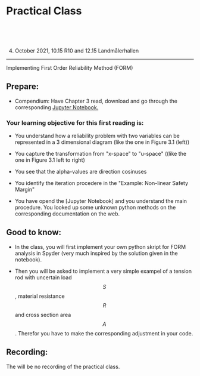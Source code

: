Practical Class
===============

 

 

04. October 2021, 10.15 R10 and 12.15 Landmålerhallen
-----------------------------------------------------

Implementing First Order Reliability Method (FORM)

Prepare:
--------

-   Compendium: Have Chapter 3 read, download and go through the corresponding
    [Jupyter Notebook.](E3_1.ipynb)

### Your learning objective for this first reading is:

-   You understand how a reliability problem with two variables can be
    represented in a 3 dimensional diagram (like the one in Figure 3.1 (left))

-   You capture the transformation from "x-space" to "u-space" ((like the one in
    Figure 3.1 left to right)

-   You see that the alpha-values are direction cosinuses

-   You identify the iteration procedere in the "Example: Non-linear Safety
    Margin"

-   You have opend the [Jupyter Notebook] and you understand the main procedure.
    You looked up some unknown python methods on the corresponding documentation
    on the web.

Good to know:
-------------

-   In the class, you will first implement your own python skript for FORM
    analysis in Spyder (very much inspired by the solution given in the
    notebook).

-   Then you will be asked to implement a very simple exampel of a tension rod
    with uncertain load $$S$$, material resistance $$R$$  and cross section area
    $$A$$. Therefor you have to make the corresponding adjustment in your code.

Recording:
----------

The will be no recording of the practical class.
